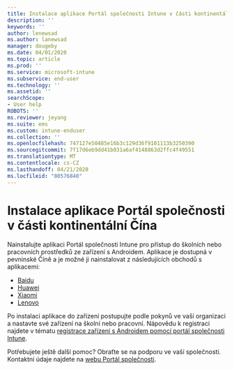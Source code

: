 ```yaml
---
title: Instalace aplikace Portál společnosti Intune v části kontinentální Čína | Microsoft Docs
description: ''
keywords: ''
author: lenewsad
ms.author: lanewsad
manager: dougeby
ms.date: 04/01/2020
ms.topic: article
ms.prod: ''
ms.service: microsoft-intune
ms.subservice: end-user
ms.technology: ''
ms.assetid: ''
searchScope:
- User help
ROBOTS: ''
ms.reviewer: jeyang
ms.suite: ems
ms.custom: intune-enduser
ms.collection: ''
ms.openlocfilehash: 747127e50485e16b3c129d36f9101113b3250390
ms.sourcegitcommit: 7f17d6eb9dd41b031a6af4148863d2ffc4f49551
ms.translationtype: MT
ms.contentlocale: cs-CZ
ms.lasthandoff: 04/21/2020
ms.locfileid: "80576840"
---
```

# <a name="install-company-portal-app-in-mainland-china"></a>Instalace aplikace Portál společnosti v části kontinentální Čína   

Nainstalujte aplikaci Portál společnosti Intune pro přístup do školních nebo pracovních prostředků ze zařízení s Androidem. Aplikace je dostupná v pevninské Číně a je možné ji nainstalovat z následujících obchodů s aplikacemi: 

* [Baidu](https://go.microsoft.com/fwlink/?linkid=836946)
* [Huawei](https://go.microsoft.com/fwlink/?linkid=836948)
* [Xiaomi](https://go.microsoft.com/fwlink/?linkid=836947) 
* [Lenovo](https://go.microsoft.com/fwlink/?linkid=2125082)

Po instalaci aplikace do zařízení postupujte podle pokynů ve vaší organizaci a nastavte své zařízení na školní nebo pracovní. Nápovědu k registraci najdete v tématu [registrace zařízení s Androidem pomocí portál společnosti Intune](enroll-device-android-company-portal.md).  

Potřebujete ještě další pomoc? Obraťte se na podporu ve vaší společnosti. Kontaktní údaje najdete na [webu Portál společnosti](https://go.microsoft.com/fwlink/?linkid=2010980).
